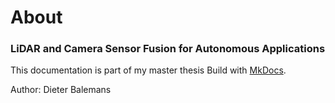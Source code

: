 # About

### LiDAR and Camera Sensor Fusion for Autonomous Applications

This documentation is part of my master thesis
Build with [MkDocs](https://www.mkdocs.org).

Author: Dieter Balemans

